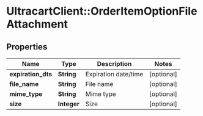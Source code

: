 # UltracartClient::OrderItemOptionFileAttachment

## Properties
Name | Type | Description | Notes
------------ | ------------- | ------------- | -------------
**expiration_dts** | **String** | Expiration date/time | [optional] 
**file_name** | **String** | File name | [optional] 
**mime_type** | **String** | Mime type | [optional] 
**size** | **Integer** | Size | [optional] 


